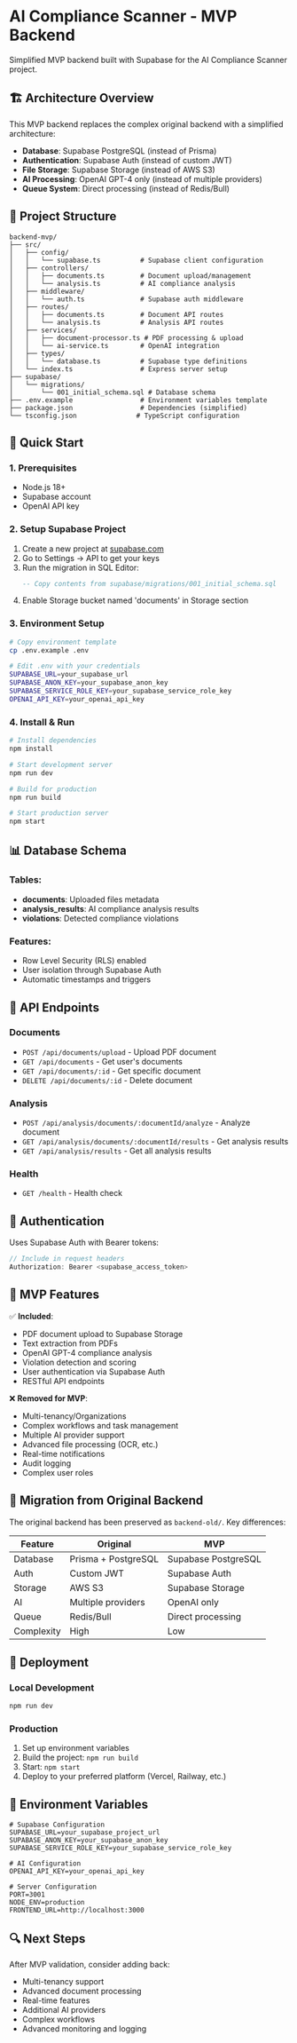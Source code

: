 # AI Compliance Scanner - MVP Backend

Simplified MVP backend built with Supabase for the AI Compliance Scanner project.

## 🏗️ Architecture Overview

This MVP backend replaces the complex original backend with a simplified architecture:

- **Database**: Supabase PostgreSQL (instead of Prisma)
- **Authentication**: Supabase Auth (instead of custom JWT)
- **File Storage**: Supabase Storage (instead of AWS S3)
- **AI Processing**: OpenAI GPT-4 only (instead of multiple providers)
- **Queue System**: Direct processing (instead of Redis/Bull)

## 📁 Project Structure

```
backend-mvp/
├── src/
│   ├── config/
│   │   └── supabase.ts          # Supabase client configuration
│   ├── controllers/
│   │   ├── documents.ts         # Document upload/management
│   │   └── analysis.ts          # AI compliance analysis
│   ├── middleware/
│   │   └── auth.ts              # Supabase auth middleware
│   ├── routes/
│   │   ├── documents.ts         # Document API routes
│   │   └── analysis.ts          # Analysis API routes
│   ├── services/
│   │   ├── document-processor.ts # PDF processing & upload
│   │   └── ai-service.ts        # OpenAI integration
│   ├── types/
│   │   └── database.ts          # Supabase type definitions
│   └── index.ts                 # Express server setup
├── supabase/
│   └── migrations/
│       └── 001_initial_schema.sql # Database schema
├── .env.example                 # Environment variables template
├── package.json                 # Dependencies (simplified)
└── tsconfig.json               # TypeScript configuration
```

## 🚀 Quick Start

### 1. Prerequisites
- Node.js 18+
- Supabase account
- OpenAI API key

### 2. Setup Supabase Project
1. Create a new project at [supabase.com](https://supabase.com)
2. Go to Settings → API to get your keys
3. Run the migration in SQL Editor:
   ```sql
   -- Copy contents from supabase/migrations/001_initial_schema.sql
   ```
4. Enable Storage bucket named 'documents' in Storage section

### 3. Environment Setup
```bash
# Copy environment template
cp .env.example .env

# Edit .env with your credentials
SUPABASE_URL=your_supabase_url
SUPABASE_ANON_KEY=your_supabase_anon_key
SUPABASE_SERVICE_ROLE_KEY=your_supabase_service_role_key
OPENAI_API_KEY=your_openai_api_key
```

### 4. Install & Run
```bash
# Install dependencies
npm install

# Start development server
npm run dev

# Build for production
npm run build

# Start production server
npm start
```

## 📊 Database Schema

### Tables:
- **documents**: Uploaded files metadata
- **analysis_results**: AI compliance analysis results  
- **violations**: Detected compliance violations

### Features:
- Row Level Security (RLS) enabled
- User isolation through Supabase Auth
- Automatic timestamps and triggers

## 🔌 API Endpoints

### Documents
- `POST /api/documents/upload` - Upload PDF document
- `GET /api/documents` - Get user's documents
- `GET /api/documents/:id` - Get specific document
- `DELETE /api/documents/:id` - Delete document

### Analysis  
- `POST /api/analysis/documents/:documentId/analyze` - Analyze document
- `GET /api/analysis/documents/:documentId/results` - Get analysis results
- `GET /api/analysis/results` - Get all analysis results

### Health
- `GET /health` - Health check

## 🔐 Authentication

Uses Supabase Auth with Bearer tokens:
```javascript
// Include in request headers
Authorization: Bearer <supabase_access_token>
```

## 🎯 MVP Features

✅ **Included**:
- PDF document upload to Supabase Storage
- Text extraction from PDFs  
- OpenAI GPT-4 compliance analysis
- Violation detection and scoring
- User authentication via Supabase Auth
- RESTful API endpoints

❌ **Removed for MVP**:
- Multi-tenancy/Organizations
- Complex workflows and task management  
- Multiple AI provider support
- Advanced file processing (OCR, etc.)
- Real-time notifications
- Audit logging
- Complex user roles

## 🔄 Migration from Original Backend

The original backend has been preserved as `backend-old/`. Key differences:

| Feature | Original | MVP |
|---------|----------|-----|
| Database | Prisma + PostgreSQL | Supabase PostgreSQL |
| Auth | Custom JWT | Supabase Auth |
| Storage | AWS S3 | Supabase Storage |
| AI | Multiple providers | OpenAI only |
| Queue | Redis/Bull | Direct processing |
| Complexity | High | Low |

## 🚀 Deployment

### Local Development
```bash
npm run dev
```

### Production
1. Set up environment variables
2. Build the project: `npm run build`
3. Start: `npm start`
4. Deploy to your preferred platform (Vercel, Railway, etc.)

## 📝 Environment Variables

```env
# Supabase Configuration
SUPABASE_URL=your_supabase_project_url
SUPABASE_ANON_KEY=your_supabase_anon_key
SUPABASE_SERVICE_ROLE_KEY=your_supabase_service_role_key

# AI Configuration  
OPENAI_API_KEY=your_openai_api_key

# Server Configuration
PORT=3001
NODE_ENV=production
FRONTEND_URL=http://localhost:3000
```

## 🔍 Next Steps

After MVP validation, consider adding back:
- Multi-tenancy support
- Advanced document processing
- Real-time features
- Additional AI providers
- Complex workflows
- Advanced monitoring and logging